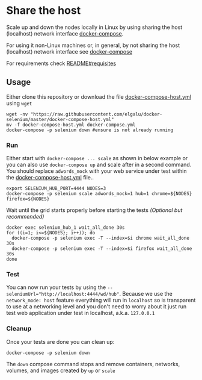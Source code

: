 # Share the host
Scale up and down the nodes locally in Linux by using sharing the host (localhost) network interface [docker-compose](https://docs.docker.com/compose/).

For using it non-Linux machines or, in general, by not sharing the host (localhost) network interface see [docker-compose](./docker-compose.md)

For requirements check [README#requisites](../README.md#requisites)

## Usage
Either clone this repository or download the file [docker-compose-host.yml][] using `wget`

    wget -nv "https://raw.githubusercontent.com/elgalu/docker-selenium/master/docker-compose-host.yml"
    mv -f docker-compose-host.yml docker-compose.yml
    docker-compose -p selenium down #ensure is not already running

### Run
Either start with `docker-compose ... scale` as shown in below example or you can also use `docker-compose up` and scale after in a second command.
You should replace `adwords_mock` with your web service under test within the [docker-compose-host.yml][] file..

    export SELENIUM_HUB_PORT=4444 NODES=3
    docker-compose -p selenium scale adwords_mock=1 hub=1 chrome=${NODES} firefox=${NODES}

Wait until the grid starts properly before starting the tests _(Optional but recommended)_

    docker exec selenium_hub_1 wait_all_done 30s
    for ((i=1; i<=${NODES}; i++)); do
      docker-compose -p selenium exec -T --index=$i chrome wait_all_done 30s
      docker-compose -p selenium exec -T --index=$i firefox wait_all_done 30s
    done

### Test
You can now run your tests by using the `--seleniumUrl="http://localhost:4444/wd/hub"`.
Because we use the `network_mode: host` feature everything will run in `localhost` so is transparent to use at a networking level and you don't need to worry about it just run test web application under test in localhost, a.k.a. `127.0.0.1`

### Cleanup
Once your tests are done you can clean up:

    docker-compose -p selenium down

The `down` compose command stops and remove containers, networks, volumes, and images created by `up` or `scale`

[docker-compose-host.yml]: ../docker-compose-host.yml
